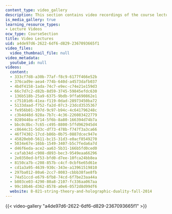 ```yaml
---
content_type: video_gallery
description: This section contains video recordings of the course lectures.
is_media_gallery: true
learning_resource_types:
- Lecture Videos
ocw_type: CourseSection
title: Video Lectures
uid: a4de97d6-2622-6df6-d829-2367093665f1
video_files:
  video_thumbnail_file: null
video_metadata:
  youtube_id: null
videos:
  content:
  - 333cf7d8-a30b-77af-f8c9-6177f466e52b
  - 376cad9e-aea4-774b-640d-a4573dafb037
  - 4bdf4158-1ada-74c7-e9ec-c74e21e159d3
  - 66c7d7c2-d82b-8d59-3745-59845efdc630
  - 136b518b-25a9-6375-9bdb-9ffa690862e1
  - c75101d6-41ea-f119-0dad-28973450ba72
  - 5133daad-f752-fa2d-07c3-23dcd3535367
  - fe956b01-397d-9c97-b94c-4c641796248c
  - c3b4d48d-928a-7b7c-4c36-226083422779
  - 0289440a-e714-5f6b-8a80-166394d74b7a
  - bbc0c8bc-7c65-c495-8800-5ffd962945d4
  - c8644c31-5d3c-df73-478b-f747f3a3ca66
  - 46f74302-17cd-b86b-0b75-0887dcec947e
  - 45820eb0-5611-bc15-31d3-e0acf8549270
  - 5034e67e-16bb-1549-3407-b5c7feda6a7d
  - d46f6eda-ace2-aa63-5b31-166b5fd0ced0
  - cafab34d-c908-d893-bec3-9549eaa66296
  - 2e0350ed-bf53-bfd0-d7ee-10fca24bb8ea
  - 8150ca7b-c208-857b-c4cf-0cbf6e65d61e
  - cd1a3a95-4639-930c-343e-a13961519810
  - 297ba012-80a6-2cc7-8083-cbbb38fae8fb
  - 74a51ccd-e679-6fb8-74cd-6f7be23aa44a
  - b803ce03-4290-80a8-2107-fc336aa067aa
  - 99c10b46-d362-8578-a0e6-0572d8d99df6
  website: 8-821-string-theory-and-holographic-duality-fall-2014
---
```



{{< video-gallery "a4de97d6-2622-6df6-d829-2367093665f1" >}}

